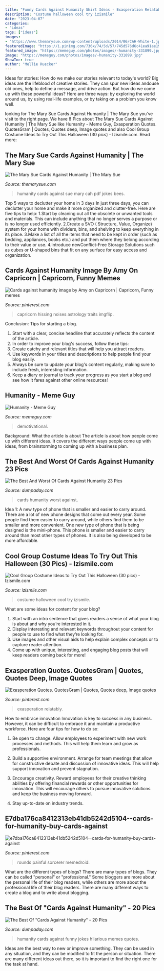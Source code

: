 ```yaml
---
title: "Funny Cards Against Humanity Shirt Ideas - Exasperation Relatably"
description: "Costume halloween cool try izismile"
date: "2023-04-07"
categories:
- "ideas"
tags: ["ideas"]
images:
- "https://www.themarysue.com/wp-content/uploads/2014/06/CAH-White-1.jpg"
featuredImage: "https://i.pinimg.com/736x/74/5d/57/745d576d6c41ea91ae19a6220587f6dc--cards-for-humanity-buy-cards-against-humanity.jpg"
featured_image: "https://memeguy.com/photos/images/-humanity-331899.jpg"
image: "https://memeguy.com/photos/images/-humanity-331899.jpg"
ShowToc: true
author: "Mellie Ruecker"
---
```



Ideas for stories: How do we make our stories relevant to today's world?
Big ideas are the lifeblood of creative stories. They can spur new ideas andouse old ones, help to define a message, and drive action. But how do we come up with these powerful ideas? Here are three ways: by exploring the world around us, by using real-life examples, or by taking on a problem you know well.

	

		
looking for The Mary Sue Cards Against Humanity | The Mary Sue you've visit to the right page. We have 8 Pics about The Mary Sue Cards Against Humanity | The Mary Sue like Humanity - Meme Guy, Exasperation Quotes. QuotesGram | Quotes, Quotes deep, Image quotes and also Cool Group Costume Ideas to Try Out This Halloween (30 pics) - Izismile.com. Read more:
		
    
## The Mary Sue Cards Against Humanity | The Mary Sue

<img loading=lazy src="https://www.themarysue.com/wp-content/uploads/2014/06/CAH-White-1.jpg" onerror="this.onerror=null;this.src='https://tse1.mm.bing.net/th?id=OIP.Da9FTHsH60EWihtjw2RdpAHaJl&amp;pid=15.1';" alt="The Mary Sue Cards Against Humanity | The Mary Sue">

_Source: themarysue.com_

>humanity cards against sue mary cah pdf jokes bees. 

	

Top 5 ways to declutter your home in 3 days
In just three days, you can declutter your home and make it more organized and clutter-free. Here are five tips to help:
1.Start by cleaning out all the obsolete or unwanted tools and materials. This can include anything that no longer serves a purpose or is no longer used efficiently.
2.Create a SVO ( Structure, Value, Organize) system for your home with dividers, bins, and shelving to keep everything in its place.
3.Make a list of all the items that need to be kept in order (such as bedding, appliances, books etc.) and put them where they belong according to their value or use.
4.Introduce newConflict-Free Storage Solutions such as cubes or U-shaped bins that fit on any surface for easy access and organization.      
    
## Cards Against Humanity Image By Amy On Capricorn | Capricorn, Funny Memes

<img loading=lazy src="https://i.pinimg.com/originals/46/31/10/4631104f41074d8f223d0d73627c66c1.jpg" onerror="this.onerror=null;this.src='https://tse3.mm.bing.net/th?id=OIP.de47XeRDODF9Oyh0d8qR8AHaHM&amp;pid=15.1';" alt="Cards against humanity image by Amy on Capricorn | Capricorn, Funny memes">

_Source: pinterest.com_

>capricorn hissing noises astrology traits imgflip. 

	

Conclusion: Tips for starting a blog.
1. Start with a clear, concise headline that accurately reflects the content of the article.
2. In order to improve your blog's success, follow these tips: 
3. Create catchy and relevant titles that will help you attract readers. 
4. Use keywords in your titles and descriptions to help people find your blog easily. 
5. Always be sure to update your blog's content regularly, making sure to include fresh, interesting information. 
6. Keep a diary or journal to track your progress as you start a blog and see how it fares against other online resources!

    
## Humanity - Meme Guy

<img loading=lazy src="https://memeguy.com/photos/images/-humanity-331899.jpg" onerror="this.onerror=null;this.src='https://tse3.mm.bing.net/th?id=OIP.bbpxyrx83PB72z43X0qJbQHaF7&amp;pid=15.1';" alt="Humanity - Meme Guy">

_Source: memeguy.com_

>demotivational. 

	

Background: What the article is about
The article is about how people come up with different ideas. It covers the different ways people come up with ideas, from brainstorming to coming up with a business plan.

    
## The Best And Worst Of Cards Against Humanity 23 Pics

<img loading=lazy src="http://www.dumpaday.com/wp-content/uploads/2018/02/4-39.jpg" onerror="this.onerror=null;this.src='https://tse1.mm.bing.net/th?id=OIP.s9hS0uk7MaDQAdhEn8nQewHaJ4&amp;pid=15.1';" alt="The Best And Worst Of Cards Against Humanity 23 Pics">

_Source: dumpaday.com_

>cards humanity worst against. 

	

Idea 1: A new type of phone that is smaller and easier to carry around.
There are a lot of new phone designs that come out every year. Some people find them easier to carry around, while others find them to be smaller and more convenient. One new type of phone that is being designed is the mini-phone. This phone is smaller and easier to carry around than most other types of phones. It is also being developed to be more affordable.

    
## Cool Group Costume Ideas To Try Out This Halloween (30 Pics) - Izismile.com

<img loading=lazy src="https://img.izismile.com/img/img7/20140930/640/cool_group_costume_ideas_to_try_out_this_halloween_640_14.jpg" onerror="this.onerror=null;this.src='https://tse1.mm.bing.net/th?id=OIP.b45OhNemA5UxrL5YqhAbHAHaE3&amp;pid=15.1';" alt="Cool Group Costume Ideas to Try Out This Halloween (30 pics) - Izismile.com">

_Source: izismile.com_

>costume halloween cool try izismile. 

	

What are some ideas for content for your blog?
1. Start with an intro sentence that gives readers a sense of what your blog is about and why you’re interested in it.
2. Display interesting and relevant keywords throughout your content for people to use to find what they’re looking for.
3. Use images and other visual aids to help explain complex concepts or to capture reader attention.
4. Come up with unique, interesting, and engaging blog posts that will keep readers coming back for more!

    
## Exasperation Quotes. QuotesGram | Quotes, Quotes Deep, Image Quotes

<img loading=lazy src="https://i.pinimg.com/736x/b9/a7/98/b9a798fc4f2af733ed6fa07eebf5a1c0--famous-quotes-words.jpg" onerror="this.onerror=null;this.src='https://tse1.mm.bing.net/th?id=OIP.O0A2scAICctirf6ik_HHwgHaJh&amp;pid=15.1';" alt="Exasperation Quotes. QuotesGram | Quotes, Quotes deep, Image quotes">

_Source: pinterest.com_

>exasperation relatably. 

	

How to embrace innovation
Innovation is key to success in any business. However, it can be difficult to embrace it and maintain a productive workforce. Here are four tips for how to do so:
1) Be open to change. Allow employees to experiment with new work processes and methods. This will help them learn and grow as professionals.

2) Build a supportive environment. Arrange for team meetings that allow for constructive debate and discussion of innovative ideas. This will help support innovation and prevent stagnation.

3) Encourage creativity. Reward employees for their creative thinking abilities by offering financial rewards or other opportunities for innovation. This will encourage others to pursue innovative solutions and keep the business moving forward.

4) Stay up-to-date on industry trends.

    
## E7dba176ca8412313eb41db5242d5104--cards-for-humanity-buy-cards-against

<img loading=lazy src="https://i.pinimg.com/736x/74/5d/57/745d576d6c41ea91ae19a6220587f6dc--cards-for-humanity-buy-cards-against-humanity.jpg" onerror="this.onerror=null;this.src='https://tse2.mm.bing.net/th?id=OIP.-8w6udQLQ9vEnmXseWTqCgHaNK&amp;pid=15.1';" alt="e7dba176ca8412313eb41db5242d5104--cards-for-humanity-buy-cards-against">

_Source: pinterest.com_

>rounds painful sorcerer memedroid. 

	

What are the different types of blogs?
There are many types of blogs. They can be called "personal" or "professional." Some bloggers are more about the personal life of their blog readers, while others are more about the professional life of their blog readers. There are many different ways to create a blog and to write about blogging.

    
## The Best Of &quot;Cards Against Humanity&quot; - 20 Pics

<img loading=lazy src="http://www.dumpaday.com/wp-content/uploads/2014/07/cards-against-humanity-16.jpg" onerror="this.onerror=null;this.src='https://tse3.mm.bing.net/th?id=OIP.8CTG15rrH0vLXUlII_zTtgHaJ3&amp;pid=15.1';" alt="The Best Of &quot;Cards Against Humanity&quot; - 20 Pics">

_Source: dumpaday.com_

>humanity cards against funny jokes hilarious memes quotes. 

	

Ideas are the best way to new or improve something. They can be used in any situation, and they can be modified to fit the person or situation. There are many different ideas out there, so it is important to find the right one for the task at hand.

